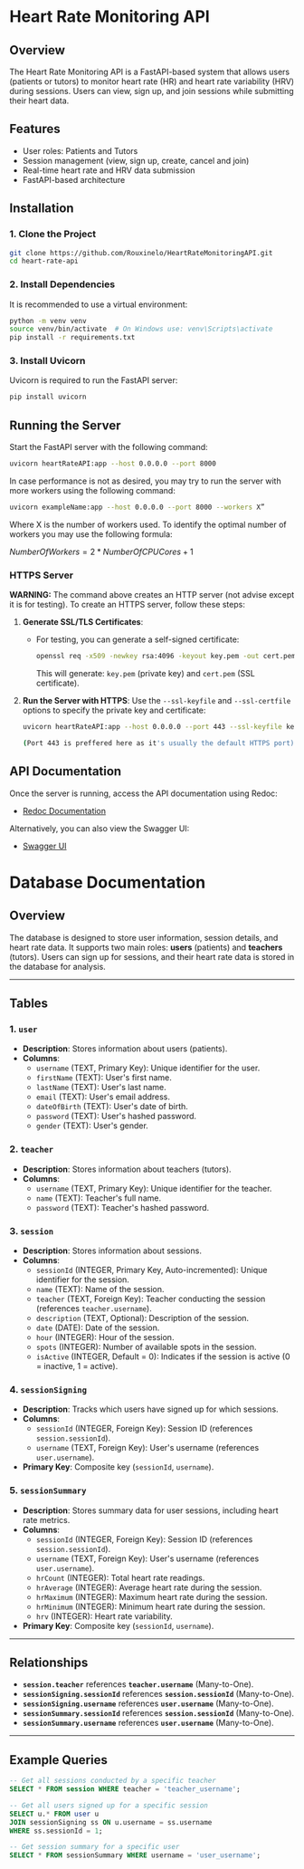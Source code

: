 # Heart Rate Monitoring API

## Overview
The Heart Rate Monitoring API is a FastAPI-based system that allows users (patients or tutors) to monitor heart rate (HR) and heart rate variability (HRV) during sessions. Users can view, sign up, and join sessions while submitting their heart data.

## Features
- User roles: Patients and Tutors
- Session management (view, sign up, create, cancel and join)
- Real-time heart rate and HRV data submission
- FastAPI-based architecture

## Installation

### 1. Clone the Project
```bash
git clone https://github.com/Rouxinelo/HeartRateMonitoringAPI.git
cd heart-rate-api
```

### 2. Install Dependencies
It is recommended to use a virtual environment:
```bash
python -m venv venv
source venv/bin/activate  # On Windows use: venv\Scripts\activate
pip install -r requirements.txt
```

### 3. Install Uvicorn
Uvicorn is required to run the FastAPI server:
```bash
pip install uvicorn
```

## Running the Server
Start the FastAPI server with the following command:
```bash
uvicorn heartRateAPI:app --host 0.0.0.0 --port 8000
```
In case performance is not as desired, you may try to run the server with more workers using the following command:
```bash
uvicorn exampleName:app --host 0.0.0.0 --port 8000 --workers X”
```
Where X is the number of workers used.
To identify the optimal number of workers you may use the following formula:

$Number Of Workers=2*Number Of CPU Cores+1$

### HTTPS Server
**WARNING:** The command above creates an HTTP server (not advise except it is for testing). To create an HTTPS server, follow these steps:

1. **Generate SSL/TLS Certificates**:
   - For testing, you can generate a self-signed certificate:
     ```bash
     openssl req -x509 -newkey rsa:4096 -keyout key.pem -out cert.pem -days 365 -nodes
     ```
     This will generate: `key.pem` (private key) and `cert.pem` (SSL certificate).

2. **Run the Server with HTTPS**:
   Use the `--ssl-keyfile` and `--ssl-certfile` options to specify the private key and certificate:
   ```bash
   uvicorn heartRateAPI:app --host 0.0.0.0 --port 443 --ssl-keyfile key.pem --ssl-certfile cert.pem

   (Port 443 is preffered here as it's usually the default HTTPS port)
   
## API Documentation
Once the server is running, access the API documentation using Redoc:
- [Redoc Documentation](http://127.0.0.1:8000/redoc)

Alternatively, you can also view the Swagger UI:
- [Swagger UI](http://127.0.0.1:8000/docs)
  
# Database Documentation

## Overview
The database is designed to store user information, session details, and heart rate data. It supports two main roles: **users** (patients) and **teachers** (tutors). Users can sign up for sessions, and their heart rate data is stored in the database for analysis.

---

## Tables

### 1. `user`
- **Description**: Stores information about users (patients).
- **Columns**:
  - `username` (TEXT, Primary Key): Unique identifier for the user.
  - `firstName` (TEXT): User's first name.
  - `lastName` (TEXT): User's last name.
  - `email` (TEXT): User's email address.
  - `dateOfBirth` (TEXT): User's date of birth.
  - `password` (TEXT): User's hashed password.
  - `gender` (TEXT): User's gender.

### 2. `teacher`
- **Description**: Stores information about teachers (tutors).
- **Columns**:
  - `username` (TEXT, Primary Key): Unique identifier for the teacher.
  - `name` (TEXT): Teacher's full name.
  - `password` (TEXT): Teacher's hashed password.

### 3. `session`
- **Description**: Stores information about sessions.
- **Columns**:
  - `sessionId` (INTEGER, Primary Key, Auto-incremented): Unique identifier for the session.
  - `name` (TEXT): Name of the session.
  - `teacher` (TEXT, Foreign Key): Teacher conducting the session (references `teacher.username`).
  - `description` (TEXT, Optional): Description of the session.
  - `date` (DATE): Date of the session.
  - `hour` (INTEGER): Hour of the session.
  - `spots` (INTEGER): Number of available spots in the session.
  - `isActive` (INTEGER, Default = 0): Indicates if the session is active (0 = inactive, 1 = active).

### 4. `sessionSigning`
- **Description**: Tracks which users have signed up for which sessions.
- **Columns**:
  - `sessionId` (INTEGER, Foreign Key): Session ID (references `session.sessionId`).
  - `username` (TEXT, Foreign Key): User's username (references `user.username`).
- **Primary Key**: Composite key (`sessionId`, `username`).

### 5. `sessionSummary`
- **Description**: Stores summary data for user sessions, including heart rate metrics.
- **Columns**:
  - `sessionId` (INTEGER, Foreign Key): Session ID (references `session.sessionId`).
  - `username` (TEXT, Foreign Key): User's username (references `user.username`).
  - `hrCount` (INTEGER): Total heart rate readings.
  - `hrAverage` (INTEGER): Average heart rate during the session.
  - `hrMaximum` (INTEGER): Maximum heart rate during the session.
  - `hrMinimum` (INTEGER): Minimum heart rate during the session.
  - `hrv` (INTEGER): Heart rate variability.
- **Primary Key**: Composite key (`sessionId`, `username`).

---

## Relationships
- **`session.teacher`** references **`teacher.username`** (Many-to-One).
- **`sessionSigning.sessionId`** references **`session.sessionId`** (Many-to-One).
- **`sessionSigning.username`** references **`user.username`** (Many-to-One).
- **`sessionSummary.sessionId`** references **`session.sessionId`** (Many-to-One).
- **`sessionSummary.username`** references **`user.username`** (Many-to-One).

---

## Example Queries
```sql
-- Get all sessions conducted by a specific teacher
SELECT * FROM session WHERE teacher = 'teacher_username';

-- Get all users signed up for a specific session
SELECT u.* FROM user u
JOIN sessionSigning ss ON u.username = ss.username
WHERE ss.sessionId = 1;

-- Get session summary for a specific user
SELECT * FROM sessionSummary WHERE username = 'user_username';

